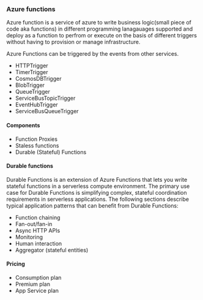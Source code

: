 ### Azure functions
Azure function is a service of azure to write business logic(small piece of code aka functions) in different programming lanagauages supported and deploy as a function to perfrom or execute on the basis of different triggers without having to provision or manage infrastructure.

Azure Functions can be triggered by the events from other services.
- HTTPTrigger
- TimerTrigger
- CosmosDBTrigger
- BlobTrigger
- QueueTrigger
- ServiceBusTopicTrigger
- EventHubTrigger
- ServiceBusQueueTrigger

#### Components
- Function Proxies
- Staless functions
- Durable (Stateful) Functions

#### Durable functions
Durable Functions is an extension of Azure Functions that lets you write stateful functions in a serverless compute environment.
The primary use case for Durable Functions is simplifying complex, stateful coordination requirements in serverless applications. The following sections describe typical application patterns that can benefit from Durable Functions:

- Function chaining
- Fan-out/fan-in
- Async HTTP APIs
- Monitoring
- Human interaction
- Aggregator (stateful entities)

#### Pricing
- Consumption plan
- Premium plan
- App Service plan
